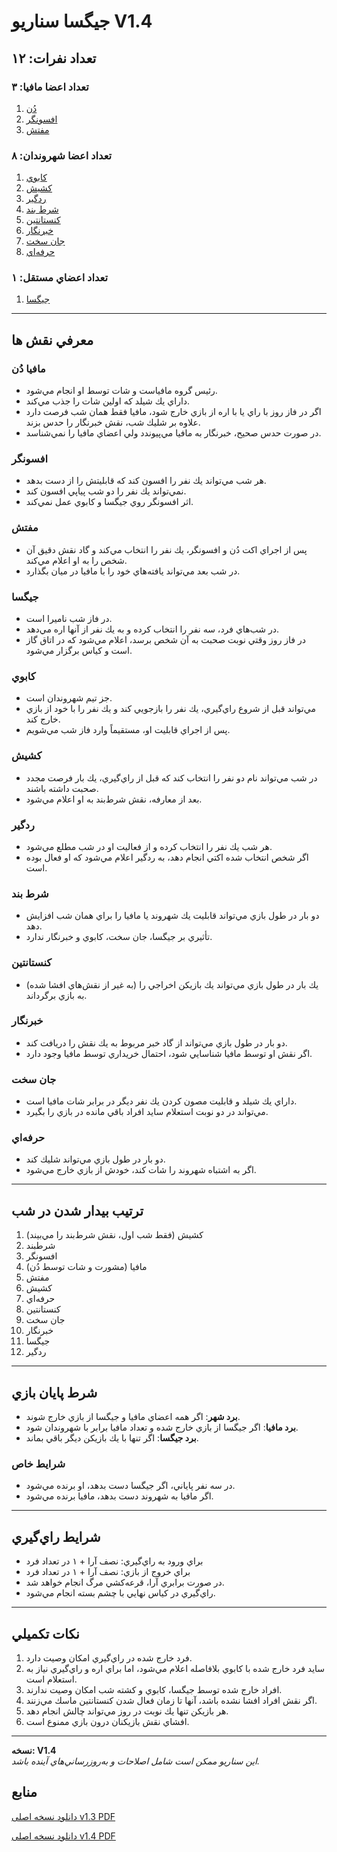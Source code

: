 # جيگسا سناريو V1.4

## تعداد نفرات: ۱۲

### تعداد اعضا مافيا: ۳
1. [دُن](#مافيا-دُن)
2. [افسونگر](#افسونگر)
3. [مفتش](#مفتش)

### تعداد اعضا شهروندان: ۸
1. [كابوي](#كابوي)
2. [كشيش](#كشيش)
3. [ردگير](#ردگير)
4. [شرط بند](#شرط-بند)
5. [كنستانتين](#كنستانتين)
6. [خبرنگار](#خبرنگار)
7. [جان سخت](#جان-سخت)
8. [حرفه‌اي](#حرفه-اي)

### تعداد اعضاي مستقل: ۱
1. [جيگسا](#جيگسا)

---

## معرفي نقش ها

### مافيا دُن
- رئيس گروه مافياست و شات توسط او انجام مي‌شود.
- داراي يك شيلد كه اولين شات را جذب مي‌كند.
- اگر در فاز روز با راي يا با اره از بازي خارج شود، مافيا فقط همان شب فرصت دارد علاوه بر شليك شب، نقش خبرنگار را حدس بزند.
- در صورت حدس صحيح، خبرنگار به مافيا مي‌پيوندد ولي اعضاي مافيا را نمي‌شناسد.

### افسونگر
- هر شب مي‌تواند يك نفر را افسون كند كه قابليتش را از دست بدهد.
- نمي‌تواند يك نفر را دو شب پياپي افسون كند.
- اثر افسونگر روي جيگسا و كابوي عمل نمي‌كند.

### مفتش
- پس از اجراي اكت دُن و افسونگر، يك نفر را انتخاب مي‌كند و گاد نقش دقيق آن شخص را به او اعلام مي‌كند.
- در شب بعد مي‌تواند يافته‌هاي خود را با مافيا در ميان بگذارد.

### جيگسا
- در فاز شب ناميرا است.
- در شب‌هاي فرد، سه نفر را انتخاب كرده و به يك نفر از آنها اره مي‌دهد.
- در فاز روز وقتي نوبت صحبت به آن شخص برسد، اعلام مي‌شود كه در اتاق گاز است و كياس برگزار مي‌شود.

### كابوي
- جز تيم شهروندان است.
- مي‌تواند قبل از شروع راي‌گيري، يك نفر را بازجويي كند و يك نفر را با خود از بازي خارج كند.
- پس از اجراي قابليت او، مستقيماً وارد فاز شب مي‌شويم.

### كشيش
- در شب مي‌تواند نام دو نفر را انتخاب كند كه قبل از راي‌گيري، يك بار فرصت مجدد صحبت داشته باشند.
- بعد از معارفه، نقش شرط‌بند به او اعلام مي‌شود.

### ردگير
- هر شب يك نفر را انتخاب كرده و از فعاليت او در شب مطلع مي‌شود.
- اگر شخص انتخاب شده اكتي انجام دهد، به ردگير اعلام مي‌شود كه او فعال بوده است.

### شرط بند
- دو بار در طول بازي مي‌تواند قابليت يك شهروند يا مافيا را براي همان شب افزايش دهد.
- تأثيري بر جيگسا، جان سخت، كابوي و خبرنگار ندارد.

### كنستانتين
- يك بار در طول بازي مي‌تواند يك بازيكن اخراجي را (به غير از نقش‌هاي افشا شده) به بازي برگرداند.

### خبرنگار
- دو بار در طول بازي مي‌تواند از گاد خبر مربوط به يك نقش را دريافت كند.
- اگر نقش او توسط مافيا شناسايي شود، احتمال خريداري توسط مافيا وجود دارد.

### جان سخت
- داراي يك شيلد و قابليت مصون كردن يك نفر ديگر در برابر شات مافيا است.
- مي‌تواند در دو نوبت استعلام سايد افراد باقي مانده در بازي را بگيرد.

### حرفه‌اي
- دو بار در طول بازي مي‌تواند شليك كند.
- اگر به اشتباه شهروند را شات كند، خودش از بازي خارج مي‌شود.

---

## ترتيب بيدار شدن در شب
1. كشيش (فقط شب اول، نقش شرط‌بند را مي‌بيند)
2. شرطبند
3. افسونگر
4. مافيا (مشورت و شات توسط دُن)
5. مفتش
6. كشيش
7. حرفه‌اي
8. كنستانتين
9. جان سخت
10. خبرنگار
11. جيگسا
12. ردگير

---

## شرط پايان بازي
- **برد شهر**: اگر همه اعضاي مافيا و جيگسا از بازي خارج شوند.
- **برد مافيا**: اگر جيگسا از بازي خارج شده و تعداد مافيا برابر با شهروندان شود.
- **برد جيگسا**: اگر تنها با يك بازيكن ديگر باقي بماند.

### شرايط خاص
- در سه نفر پاياني، اگر جيگسا دست بدهد، او برنده مي‌شود.
- اگر مافيا به شهروند دست بدهد، مافيا برنده مي‌شود.

---

## شرايط راي‌گيري
- براي ورود به راي‌گيري: نصف آرا + ۱ در تعداد فرد
- براي خروج از بازي: نصف آرا + ۱ در تعداد فرد
- در صورت برابري آرا، قرعه‌كشي مرگ انجام خواهد شد.
- راي‌گيري در كياس نهايي با چشم بسته انجام مي‌شود.

---

## نكات تكميلي
1. فرد خارج شده در راي‌گيري امكان وصيت دارد.
2. سايد فرد خارج شده با كابوي بلافاصله اعلام مي‌شود، اما براي اره و راي‌گيري نياز به استعلام است.
3. افراد خارج شده توسط جيگسا، كابوي و كشته شب امكان وصيت ندارند.
4. اگر نقش افراد افشا نشده باشد، آنها تا زمان فعال شدن كنستانتين ماسك مي‌زنند.
5. هر بازيكن تنها يك نوبت در روز مي‌تواند چالش انجام دهد.
6. افشاي نقش بازيكنان درون بازي ممنوع است.

---

**نسخه: V1.4**  
*اين سناريو ممكن است شامل اصلاحات و به‌روزرساني‌هاي آينده باشد.*  

## منابع


[ دانلود نسخه اصلی  v1.3 PDF ](docs/v1.3.pdf)

[ دانلود نسخه اصلی  v1.4 PDF ](docs/v1.4.pdf)

